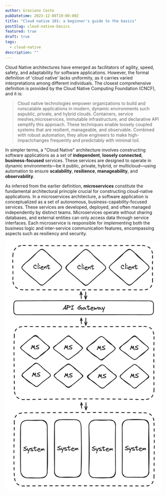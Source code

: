 ```yaml
---
author: Graziano Casto
pubDatetime: 2023-12-08T19:00:00Z
title: "Cloud native 101: a beginner's guide to the basics"
postSlug: cloud-native-basics
featured: true
draft: true
tags:
  - cloud-native
description: ""
---
```


Cloud Native architectures have emerged as facilitators of agility, speed, safety, and adaptability for software applications. However, the formal definition of 'cloud native' lacks uniformity, as it carries varied interpretations among different individuals. The closest comprehensive definition is provided by the Cloud Native Computing Foundation (CNCF), and it is:

> Cloud native technologies empower organizations to build and runscalable applications in modern, dynamic environments such aspublic, private, and hybrid clouds. Containers, service meshes,microservices, immutable infrastructure, and declarative API semplify this approach. These techniques enable loosely coupled systems that are resilient, manageable, and observable. Combined with robust automation, they allow engineers to make high-impactchanges frequently and predictably with minimal toil.

In simpler terms, a "Cloud Native" architecture involves constructing software applications as a set of **independent**, **loosely connected**, **business-focused** services. These services are designed to operate in dynamic environments—be it public, private, hybrid, or multicloud—using automation to ensure **scalability**, **resilience**, **manageability**, and **observability**.

As inferred from the earlier definition, **microservices** constitute the fundamental architectural principle crucial for constructing cloud-native applications. In a microservices architecture, a software application is conceptualized as a set of autonomous, business-capability-focused services. These services are developed, deployed, and often managed independently by distinct teams. Microservices operate without sharing databases, and external entities can only access data through service interfaces. Each microservice is responsible for implementing both the business logic and inter-service communication features, encompassing aspects such as resiliency and security.

![ms-architecture](../../assets/images/ms-architecture.png)
